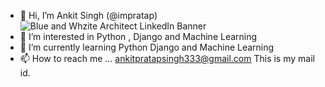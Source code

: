 - 👋 Hi, I’m Ankit Singh (@impratap)
 ![Blue and Whzite Architect LinkedIn Banner](https://user-images.githubusercontent.com/33418077/132104998-ee804687-9f23-487e-a22e-9383bc8d5ddd.png)
- 👀 I’m interested in Python , Django and Machine Learning
- 🌱 I’m currently learning Python Django and  Machine Learning
- 📫 How to reach me ... ankitpratapsingh333@gmail.com This is my mail id.

<!---
impratap/impratap is a ✨ special ✨ repository because its `README.md` (this file) appears on your GitHub profile.
You can click the Preview link to take a look at your changes.
--->
